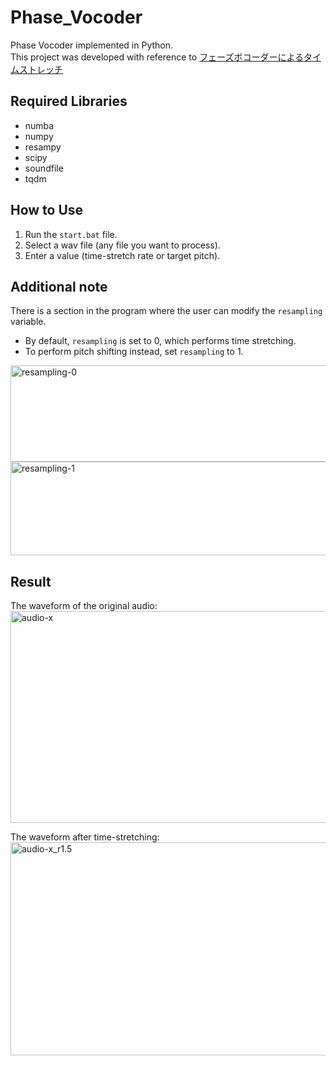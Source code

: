 # Phase_Vocoder
Phase Vocoder implemented in Python.  
This project was developed with reference to [フェーズボコーダーによるタイムストレッチ](https://qiita.com/takayoshi1968/items/f7644df1f58dc1152bd9)

## Required Libraries
- numba
- numpy
- resampy
- scipy
- soundfile
- tqdm

## How to Use
1. Run the `start.bat` file.
2. Select a wav file (any file you want to process).
3. Enter a value (time-stretch rate or target pitch).

## Additional note
There is a section in the program where the user can modify the `resampling` variable.  
- By default, `resampling` is set to 0, which performs time stretching.  
- To perform pitch shifting instead, set `resampling` to 1.

<img width="630" height="154" alt="resampling-0" src="https://github.com/user-attachments/assets/9d6d7ed5-74b9-4a1d-b522-b5bf632ffb9a" />
<img width="628" height="150" alt="resampling-1" src="https://github.com/user-attachments/assets/ef7e4cf0-5966-45ad-bf69-6739f8cbce04" />

## Result
The waveform of the original audio:
<img width="1737" height="339" alt="audio-x" src="https://github.com/user-attachments/assets/94107c79-134d-410e-a022-a97d59793487" />

The waveform after time-stretching:
<img width="1736" height="341" alt="audio-x_r1.5" src="https://github.com/user-attachments/assets/e5d5bb8e-762f-4b96-aa64-ca99a12d1b84" />
